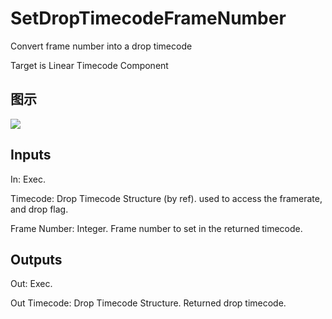 # SetDropTimecodeFrameNumber

Convert frame number into a drop timecode

Target is Linear Timecode Component

## 图示

![]($-20221218-20024912.png)

## Inputs

In: Exec.

Timecode: Drop Timecode Structure (by ref). used to access the framerate, and drop flag.

Frame Number: Integer. Frame number to set in the returned timecode.  

## Outputs

Out: Exec.

Out Timecode: Drop Timecode Structure. Returned drop timecode.

